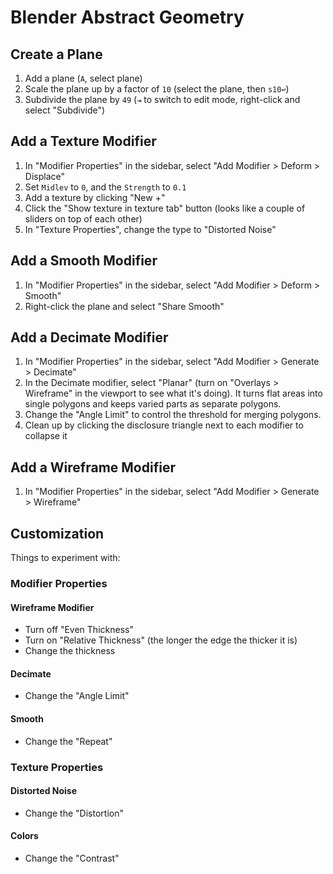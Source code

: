 # Blender Abstract Geometry

## Create a Plane

1. Add a plane (`A`, select plane)
2. Scale the plane up by a factor of `10` (select the plane, then `s10↩`)
3. Subdivide the plane by `49` (`⇥` to switch to edit mode, right-click and select "Subdivide")

## Add a Texture Modifier

1. In "Modifier Properties" in the sidebar, select "Add Modifier > Deform > Displace"
2. Set `Midlev` to `0`, and the `Strength` to `0.1`
3. Add a texture by clicking "New +"
4. Click the "Show texture in texture tab" button (looks like a couple of sliders on top of each other)
5. In "Texture Properties", change the type to "Distorted Noise"

## Add a Smooth Modifier

1. In "Modifier Properties" in the sidebar, select "Add Modifier > Deform > Smooth"
3. Right-click the plane and select "Share Smooth"

## Add a Decimate Modifier

1. In "Modifier Properties" in the sidebar, select "Add Modifier > Generate > Decimate"
2. In the Decimate modifier, select "Planar" (turn on "Overlays > Wireframe" in the viewport to see what it's doing). It turns flat areas into single polygons and keeps varied parts as separate polygons.
3. Change the "Angle Limit" to control the threshold for merging polygons.
4. Clean up by clicking the disclosure triangle next to each modifier to collapse it

## Add a Wireframe Modifier

1. In "Modifier Properties" in the sidebar, select "Add Modifier > Generate > Wireframe"

## Customization

Things to experiment with:

### Modifier Properties

#### Wireframe Modifier

- Turn off "Even Thickness"
- Turn on "Relative Thickness" (the longer the edge the thicker it is)
- Change the thickness

#### Decimate

- Change the "Angle Limit"

#### Smooth

- Change the "Repeat"

### Texture Properties

#### Distorted Noise

- Change the "Distortion"

#### Colors

- Change the "Contrast"